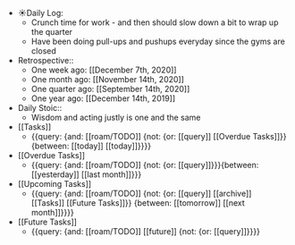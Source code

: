 - ☀️Daily Log:
    - Crunch time for work - and then should slow down a bit to wrap up the quarter
    - Have been doing pull-ups and pushups everyday since the gyms are closed
- Retrospective::
    - One week ago: [[December 7th, 2020]]
    - One month ago: [[November 14th, 2020]]
    - One quarter ago: [[September 14th, 2020]]
    - One year ago: [[December 14th, 2019]]
- Daily Stoic::
    - Wisdom and acting justly is one and the same
- [[Tasks]]
    - {{query: {and: [[roam/TODO]] {not: {or: [[query]] [[Overdue Tasks]]}} {between: [[today]] [[today]]}}}}
- [[Overdue Tasks]]
    - {{query: {and: [[roam/TODO]] {not: {or: [[query]]}}}{between: [[yesterday]] [[last month]]}}}
- [[Upcoming Tasks]]
    - {{query: {and: [[roam/TODO]] {not: {or: [[query]] [[archive]] [[Tasks]] [[Future Tasks]]}} {between: [[tomorrow]] [[next month]]}}}}
- [[Future Tasks]]
    - {{query: {and: [[roam/TODO]] [[future]] {not: {or: [[query]]}}}}
